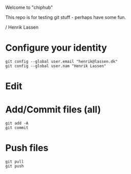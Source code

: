 ﻿Welcome to "chiphub"

This repo is for testing git stuff - perhaps have some fun.

/ Henrik Lassen

# Configure your identity
```
git config --global user.email "henrik@lassen.dk"
git config --global user.nam "Henrik Lassen"   
```

# Edit

# Add/Commit files (all)
```
git add -A
git commit
```
# Push files
```
git pull
git push
```
